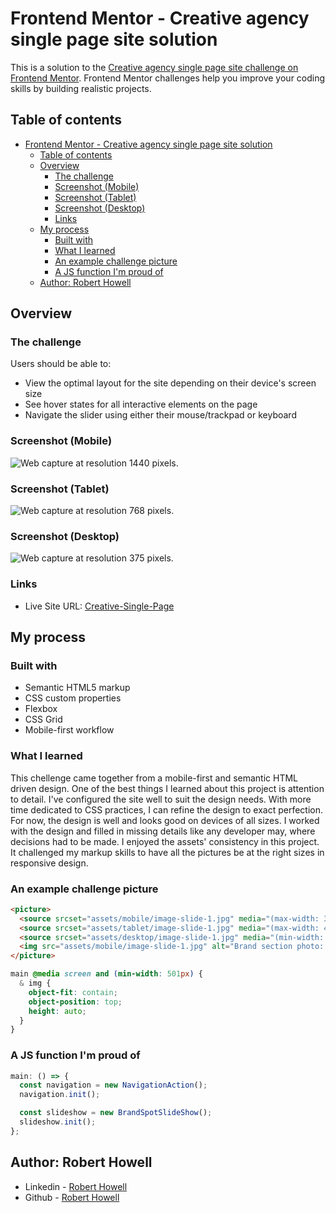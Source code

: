 # Frontend Mentor - Creative agency single page site solution

This is a solution to the [Creative agency single page site challenge on Frontend Mentor](https://www.frontendmentor.io/challenges/creative-agency-singlepage-site-Pq6V3I2RM). Frontend Mentor challenges help you improve your coding skills by building realistic projects.

## Table of contents

- [Frontend Mentor - Creative agency single page site solution](#frontend-mentor---creative-agency-single-page-site-solution)
  - [Table of contents](#table-of-contents)
  - [Overview](#overview)
    - [The challenge](#the-challenge)
    - [Screenshot (Mobile)](#screenshot-mobile)
    - [Screenshot (Tablet)](#screenshot-tablet)
    - [Screenshot (Desktop)](#screenshot-desktop)
    - [Links](#links)
  - [My process](#my-process)
    - [Built with](#built-with)
    - [What I learned](#what-i-learned)
    - [An example challenge picture](#an-example-challenge-picture)
    - [A JS function I'm proud of](#a-js-function-im-proud-of)
  - [Author: Robert Howell](#author-robert-howell)

## Overview

### The challenge

Users should be able to:

- View the optimal layout for the site depending on their device's screen size
- See hover states for all interactive elements on the page
- Navigate the slider using either their mouse/trackpad or keyboard

### Screenshot (Mobile)

<img src="./Web capture_1440-resolution.jpeg" alt="Web capture at resolution 1440 pixels.">

### Screenshot (Tablet)

<img src="./Web capture_768-resolution.jpeg" alt="Web capture at resolution 768 pixels.">

### Screenshot (Desktop)

<img src="./Web capture_375-resolution.jpeg" alt="Web capture at resolution 375 pixels.">

### Links

- Live Site URL: [Creative-Single-Page](https://robhowe-a.github.io/Creative-Single-Page/index.html)

## My process

### Built with

- Semantic HTML5 markup
- CSS custom properties
- Flexbox
- CSS Grid
- Mobile-first workflow

### What I learned

This chellenge came together from a mobile-first and semantic HTML driven design. One of the best things I learned about this project is attention to detail. I've configured the site well to suit the design needs. With more time dedicated to CSS practices, I can refine the design to exact perfection. For now, the design is well and looks good on devices of all sizes. I worked with the design and filled in missing details like any developer may, where decisions had to be made. I enjoyed the assets' consistency in this project. It challenged my markup skills to have all the pictures be at the right sizes in responsive design.

### An example challenge picture

```html
<picture>
  <source srcset="assets/mobile/image-slide-1.jpg" media="(max-width: 375px)" width="375" height="404" />
  <source srcset="assets/tablet/image-slide-1.jpg" media="(max-width: 438px)" width="438" height="472" />
  <source srcset="assets/desktop/image-slide-1.jpg" media="(min-width: 439px)" width="895" height="728" />
  <img src="assets/mobile/image-slide-1.jpg" alt="Brand section photo: A design pamphlet being read." />
</picture>
```

```css
main @media screen and (min-width: 501px) {
  & img {
    object-fit: contain;
    object-position: top;
    height: auto;
  }
}
```

### A JS function I'm proud of

```js
main: () => {
  const navigation = new NavigationAction();
  navigation.init();

  const slideshow = new BrandSpotSlideShow();
  slideshow.init();
};
```

## Author: Robert Howell

- Linkedin - [Robert Howell](https://www.linkedin.com/in/rhowell-5464/)
- Github - [Robert Howell](https://github.com/robhowe-A)
